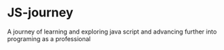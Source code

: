 # JS-journey
A journey of learning and exploring java script and advancing further into programing as a professional

